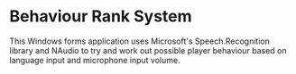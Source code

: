 # Behaviour Rank System

This Windows forms application uses Microsoft's Speech.Recognition library and NAudio to try and work out possible player behaviour based on language input and microphone input volume.
